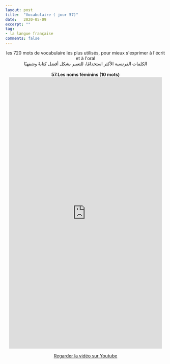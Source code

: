 ```yaml
---
layout: post
title:  "Vocabulaire ( jour 57)"
date:   2020-05-09
excerpt: ""
tag:
- la langue française
comments: false
---
```

 <center>     les 720 mots de vocabulaire les plus utilisés, pour mieux s'exprimer à l'écrit et à l'oral <br> الكلمات الفرنسية الأكثر استخدامًا، للتعبير بشكل أفضل كتابةً وشفهيًا <br><br>     <strong> 57.Les noms féminins (10 mots)</strong>     <br> <iframe width="480" height="853" src="https://www.youtube.com/embed/9yIIhaIdJcU" title="youtube video player" frameborder="0" allow="accelerometer, autoplay, clipboard-write, encrypted-media, gyroscope, picture-in-picture, web-share" allowfullscreen></iframe>     <br> <p markdown="0"><a href="https://youtube.com/shorts/9yIIhaIdJcU" class="btn btn-danger" target="_blank">Regarder la vidéo sur Youtube</a></p> </center>
